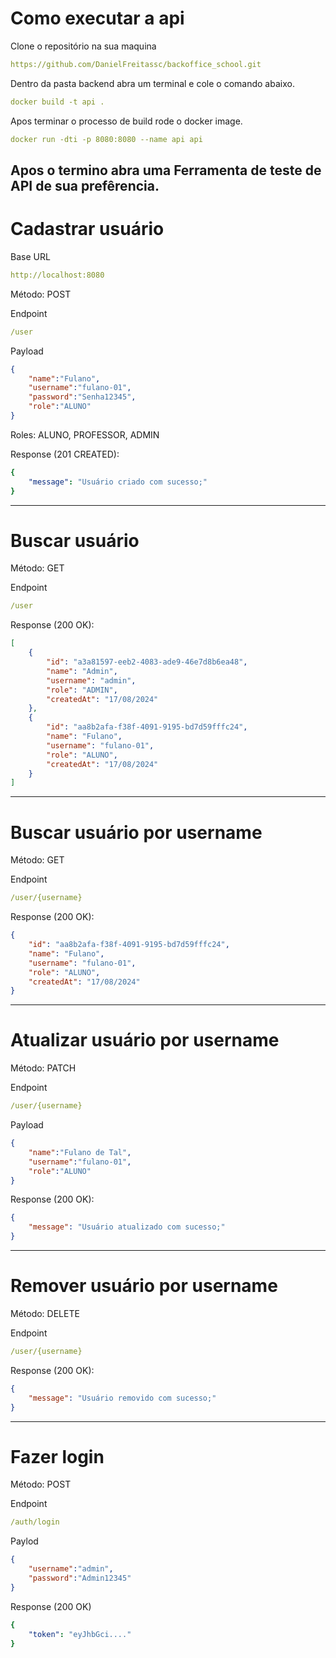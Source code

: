 # Como executar a api
Clone o repositório na sua maquina
```yml
https://github.com/DanielFreitassc/backoffice_school.git
```
Dentro da pasta backend abra um terminal e cole o comando abaixo.
```yml
docker build -t api .
```
Apos terminar o processo de build rode o docker image.
```yml
docker run -dti -p 8080:8080 --name api api 
```
Apos o termino abra uma Ferramenta de teste de API de sua prefêrencia. 
--- 
# Cadastrar usuário
Base URL
```yml
http://localhost:8080
```
Método: POST

Endpoint
```yml
/user
```
Payload
```json
{
    "name":"Fulano",
    "username":"fulano-01",
    "password":"Senha12345",
    "role":"ALUNO"
}
```
 Roles: ALUNO, PROFESSOR, ADMIN

Response (201 CREATED):
```yml
{
    "message": "Usuário criado com sucesso;"
}
```
----

# Buscar usuário

Método: GET

Endpoint 
```yml
/user
```
Response (200 OK):
```json
[
    {
        "id": "a3a81597-eeb2-4083-ade9-46e7d8b6ea48",
        "name": "Admin",
        "username": "admin",
        "role": "ADMIN",
        "createdAt": "17/08/2024"
    },
    {
        "id": "aa8b2afa-f38f-4091-9195-bd7d59fffc24",
        "name": "Fulano",
        "username": "fulano-01",
        "role": "ALUNO",
        "createdAt": "17/08/2024"
    }
]
```
----

# Buscar usuário por username

Método: GET

Endpoint 
```yml
/user/{username}
```
Response (200 OK):
```json
{
    "id": "aa8b2afa-f38f-4091-9195-bd7d59fffc24",
    "name": "Fulano",
    "username": "fulano-01",
    "role": "ALUNO",
    "createdAt": "17/08/2024"
}
```
---
# Atualizar usuário por username

Método: PATCH

Endpoint
```yml
/user/{username}
```
Payload
```json
{
    "name":"Fulano de Tal",
    "username":"fulano-01",
    "role":"ALUNO"
}
```
Response (200 OK):
```json
{
    "message": "Usuário atualizado com sucesso;"
}
```
---
# Remover usuário por username

Método: DELETE

Endpoint 
```yml
/user/{username}
```
Response (200 OK):
```json
{
    "message": "Usuário removido com sucesso;"
}
```
---
# Fazer login

Método: POST

Endpoint
```yml
/auth/login
```
Paylod
```json
{
    "username":"admin",
    "password":"Admin12345"
}
```
Response (200 OK)
```yml
{
    "token": "eyJhbGci...."
}
```

